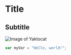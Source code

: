 # Title
## Subtitle

![Image of Yaktocat](https://octodex.github.com/images/yaktocat.png)

``` javascript
var myVar = "Hello, world!";
```
